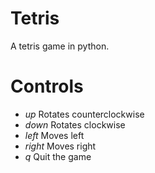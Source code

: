 # Tetris
A tetris game in python.

# Controls
* *up*  Rotates counterclockwise 
* *down*  Rotates clockwise
* *left*  Moves left
* *right*  Moves right
* *q*  Quit the game
